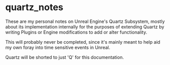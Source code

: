 # quartz_notes
These are my personal notes on Unreal Engine's Quartz Subsystem, mostly about its implementation internally for the purposes of extending Quartz by writing Plugins or Engine modifications to add or alter functionality.

This will probably never be completed, since it's mainly meant to help aid my own foray into time sensitive events in Unreal.

Quartz will be shorted to just 'Q' for this documentation.

